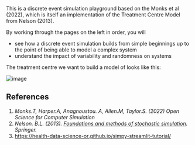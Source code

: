 This is a discrete event simulation playground based on the Monks et al (2022), which is itself an implementation of the Treatment Centre Model from Nelson (2013).

By working through the pages on the left in order, you will 
- see how a discrete event simulation builds from simple beginnings up to the point of being able to model a complex system
- understand the impact of variability and randomness on systems

The treatment centre we want to build a model of looks like this:

![image](https://health-data-science-or.github.io/simpy-streamlit-tutorial/_images/process_flow_img.jpg)

## References

1. *Monks.T, Harper.A, Anagnoustou. A, Allen.M, Taylor.S. (2022) Open Science for Computer Simulation*
2. *Nelson. B.L. (2013). [Foundations and methods of stochastic simulation](https://www.amazon.co.uk/Foundations-Methods-Stochastic-Simulation-International/dp/1461461596/ref=sr_1_1?dchild=1&keywords=foundations+and+methods+of+stochastic+simulation&qid=1617050801&sr=8-1). Springer.* 
3. https://health-data-science-or.github.io/simpy-streamlit-tutorial/
    